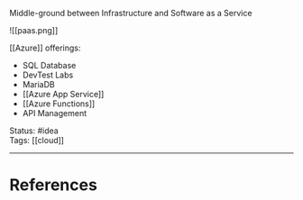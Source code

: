 Middle-ground between Infrastructure and Software as a Service

![[paas.png]]

[[Azure]] offerings: 
- SQL Database
- DevTest Labs
- MariaDB
- [[Azure App Service]]
- [[Azure Functions]]
- API Management

Status: #idea  
Tags: [[cloud]]  

---
# References